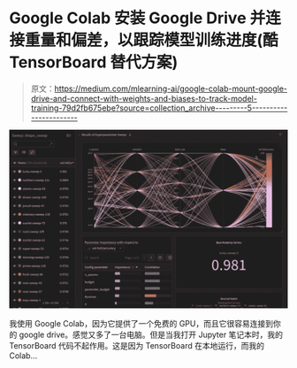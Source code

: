 # Google Colab 安装 Google Drive 并连接重量和偏差，以跟踪模型训练进度(酷 TensorBoard 替代方案)

> 原文：<https://medium.com/mlearning-ai/google-colab-mount-google-drive-and-connect-with-weights-and-biases-to-track-model-training-79d2fb675ebe?source=collection_archive---------5----------------------->

![](img/47deeef1137cfbb2880ad66a2ab45a77.png)

我使用 Google Colab，因为它提供了一个免费的 GPU，而且它很容易连接到你的 google drive。感觉又多了一台电脑。但是当我打开 Jupyter 笔记本时，我的 TensorBoard 代码不起作用。这是因为 TensorBoard 在本地运行，而我的 Colab…